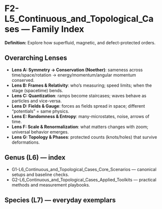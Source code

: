 # F2-L5_Continuous_and_Topological_Cases — Family Index
**Definition:** Explore how superfluid, magnetic, and defect-protected orders.

## Overarching Lenses

- **Lens A: Symmetry -> Conservation (Noether)**: sameness across time/space/rotation → energy/momentum/angular momentum conserved.
- **Lens B: Frames & Relativity**: who’s measuring; speed limits; when the stage (spacetime) bends.
- **Lens C: Quantization**: ramps become staircases; waves behave as particles and vice-versa.
- **Lens D: Fields & Gauge**: forces as fields spread in space; different “potentials” = same physics.
- **Lens E: Randomness & Entropy**: many-microstates, noise, arrows of time.
- **Lens F: Scale & Renormalization**: what matters changes with zoom; universal behavior emerges.
- **Lens G: Topology & Phases**: protected counts (knots/holes) that survive deformations.

## Genus (L6) — index
- G1-L6_Continuous_and_Topological_Cases_Core_Scenarios — canonical setups and baseline checks.
- G2-L6_Continuous_and_Topological_Cases_Applied_Toolkits — practical methods and measurement playbooks.

## Species (L7) — everyday exemplars
